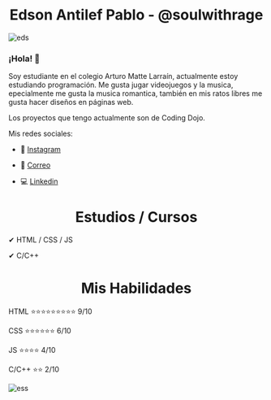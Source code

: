### <h1 align="center">Edson Antilef Pablo - @soulwithrage</h1>



![eds](https://user-images.githubusercontent.com/101188188/196086424-c9952e57-9ebe-47c7-af71-820535b3b1de.jpeg)







### <h3>¡Hola! 👋 </h3> 
Soy estudiante en el colegio Arturo Matte Larraín, actualmente estoy estudiando programación. Me gusta jugar videojuegos y la musica, epecialmente me gusta la musica romantica, también en mis ratos libres me gusta hacer diseños en páginas web.


Los proyectos que tengo actualmente son de Coding Dojo.

Mis redes sociales:

- 📱 [Instagram](https://www.instagram.com/soulwithrage/)

- 📧 [Correo](mailto:@edson.antilef.torres@alumnos.sip.cl)

- 💻 [Linkedin](https://www.linkedin.com/in/edson-antilef-torres-54a459249)
</h1>
<!--
**xsoulwithrage/xsoulwithrage** is a ✨ _special_ ✨ repository because its `README.md` (this file) appears on your GitHub profile.
--!>







### <h1 align="center">Estudios / Cursos </h1>

✔ HTML / CSS / JS

✔  C/C++





### <h1 align="center">Mis Habilidades</h1>

HTML
⭐⭐⭐⭐⭐⭐⭐⭐⭐ 9/10

CSS
⭐⭐⭐⭐⭐⭐ 6/10

JS
⭐⭐⭐⭐ 4/10

C/C++
⭐⭐ 2/10



![ess](https://user-images.githubusercontent.com/101188188/196086441-39785361-d830-4306-aecf-d760a3be07c3.gif)
